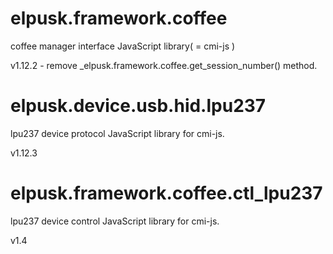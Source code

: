 # elpusk.framework.coffee
coffee manager interface JavaScript  library( = cmi-js )

v1.12.2 - remove _elpusk.framework.coffee.get_session_number() method.

# elpusk.device.usb.hid.lpu237
lpu237 device protocol JavaScript  library for cmi-js.

v1.12.3

# elpusk.framework.coffee.ctl_lpu237
lpu237 device control JavaScript  library for cmi-js.

v1.4

